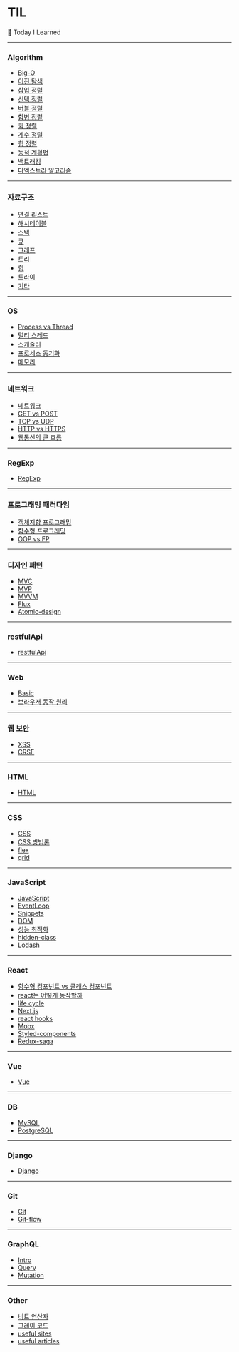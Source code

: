 # TIL

📝 Today I Learned

<hr />

### Algorithm

- [Big-O](https://github.com/john015/TIL/blob/master/algorithm/big-o.md)
- [이진 탐색](https://github.com/john015/TIL/blob/master/algorithm/binary-search.md)
- [삽입 정렬](https://github.com/john015/TIL/blob/master/algorithm/insertion-sort.md)
- [선택 정렬](https://github.com/john015/TIL/blob/master/algorithm/selection-sort.md)
- [버블 정렬](https://github.com/john015/TIL/blob/master/algorithm/bubble-sort.md)
- [합병 정렬](https://github.com/john015/TIL/blob/master/algorithm/merge-sort.md)
- [퀵 정렬](https://github.com/john015/TIL/blob/master/algorithm/quick-sort.md)
- [계수 정렬](https://github.com/john015/TIL/blob/master/algorithm/counting-sort.md)
- [힙 정렬](https://github.com/john015/TIL/blob/master/algorithm/heap-sort.md)
- [동적 계획법](https://github.com/john015/TIL/blob/master/algorithm/dynamic-programming.md)
- [백트래킹](https://github.com/john015/TIL/blob/master/algorithm/backtracking.md)
- [다엑스트라 알고리즘](https://github.com/john015/TIL/blob/master/algorithm/dijkstra.md)

<hr />

### 자료구조

- [연결 리스트](https://github.com/john015/TIL/blob/master/data-structure/linked-list.md)
- [해시테이블](https://github.com/john015/TIL/blob/master/data-structure/hashtable.md)
- [스택](https://github.com/john015/TIL/blob/master/data-structure/stack.md)
- [큐](https://github.com/john015/TIL/blob/master/data-structure/queue.md)
- [그래프](https://github.com/john015/TIL/blob/master/data-structure/graph.md)
- [트리](https://github.com/john015/TIL/blob/master/data-structure/tree.md)
- [힙](https://github.com/john015/TIL/blob/master/data-structure/heap.md)
- [트라이](https://github.com/john015/TIL/blob/master/data-structure/trie.md)
- [기타](https://github.com/john015/TIL/blob/master/data-structure/etc.md)

<hr />

### OS

- [Process vs Thread](https://github.com/john015/TIL/blob/master/os/process%20vs%20thread.md)
- [멀티 스레드](https://github.com/john015/TIL/blob/master/os/multi-thread.md)
- [스케줄러](https://github.com/john015/TIL/blob/master/os/scheduler.md)
- [프로세스 동기화](https://github.com/john015/TIL/blob/master/os/process-sync.md)
- [메모리](https://github.com/john015/TIL/blob/master/os/memory.md)

<hr />

### 네트워크

- [네트워크](https://github.com/john015/TIL/blob/master/network/network.md)
- [GET vs POST](https://github.com/john015/TIL/blob/master/network/get%20vs%20post.md)
- [TCP vs UDP](https://github.com/john015/TIL/blob/master/network/tcp%20vs%20udp.md)
- [HTTP vs HTTPS](https://github.com/john015/TIL/blob/master/network/http%20vs%20https.md)
- [웹통신의 큰 흐름](https://github.com/john015/TIL/blob/master/network/web-communication-flow.md)

<hr />

### RegExp

- [RegExp](https://github.com/john015/TIL/blob/master/regExp/regExp.md)

<hr />

### 프로그래밍 패러다임

- [객체지향 프로그래밍](https://github.com/john015/TIL/blob/master/programming-paradigm/oop.md)
- [함수형 프로그래밍](https://github.com/john015/TIL/blob/master/programming-paradigm/FP.md)
- [OOP vs FP](https://github.com/john015/TIL/blob/master/programming-paradigm/oop%20vs%20fp.md)

<hr />

### 디자인 패턴

- [MVC](https://github.com/john015/TIL/blob/master/design-pattern/mvc.md)
- [MVP](https://github.com/john015/TIL/blob/master/design-pattern/mvp.md)
- [MVVM](https://github.com/john015/TIL/blob/master/design-pattern/mvvm.md)
- [Flux](https://github.com/john015/TIL/blob/master/design-pattern/flux.md)
- [Atomic-design](https://github.com/john015/TIL/blob/master/design-pattern/atomic-design.md)

<hr />

### restfulApi

- [restfulApi](https://github.com/john015/TIL/blob/master/restfulApi/restfulApi.md)

<hr />

### Web

- [Basic](https://github.com/john015/TIL/blob/master/web/Basic.md)
- [브라우저 동작 원리](https://github.com/john015/TIL/blob/master/web/web-browser-working-flow.md)

<hr />

### 웹 보안

- [XSS](https://github.com/john015/TIL/blob/master/web-security/xss.md)
- [CRSF](https://github.com/john015/TIL/blob/master/web-security/csrf.md)

<hr />

### HTML

- [HTML](https://github.com/john015/TIL/blob/master/html/html.md)

<hr />

### CSS

- [CSS](https://github.com/john015/TIL/blob/master/css/css.md)
- [CSS 방법론](https://github.com/john015/TIL/blob/master/css/css-methodologies.md)
- [flex](https://github.com/john015/TIL/blob/master/css/flexbox.md)
- [grid](https://github.com/john015/TIL/blob/master/css/grid.md)

<hr />

### JavaScript

- [JavaScript](https://github.com/john015/TIL/blob/master/javaScript/javaScript.md)
- [EventLoop](https://github.com/john015/TIL/blob/master/javaScript/event-loop.md)
- [Snippets](https://github.com/john015/TIL/blob/master/javaScript/snippets.md)
- [DOM](https://github.com/john015/TIL/blob/master/javaScript/dom.md)
- [성능 최적화](https://github.com/john015/TIL/blob/master/javaScript/performance-optimize.md)
- [hidden-class](https://github.com/john015/TIL/blob/master/javaScript/hidden-class.md)
- [Lodash](https://github.com/john015/TIL/blob/master/javaScript/lodash.md)

<hr />

### React

- [함수형 컴포넌트 vs 클래스 컴포넌트](https://github.com/john015/TIL/blob/master/react/functional-component-vs-class-component.md)
- [react는 어떻게 동작할까](https://github.com/john015/TIL/blob/master/react/how-react-works.md)
- [life cycle](https://github.com/john015/TIL/blob/master/react/life-cycle.md)
- [Next.js](https://github.com/john015/TIL/blob/master/react/nextjs.md)
- [react hooks](https://github.com/john015/TIL/blob/master/react/react-hooks.md)
- [Mobx](https://github.com/john015/TIL/blob/master/react/mobx.md)
- [Styled-components](https://github.com/john015/TIL/blob/master/react/styled-components.md)
- [Redux-saga](https://github.com/john015/TIL/blob/master/react/redux-saga.md)

<hr />

### Vue

- [Vue](https://github.com/john015/TIL/blob/master/vue/Vue.md)

<hr />

### DB

- [MySQL](https://github.com/john015/TIL/blob/master/db/mysql.md)
- [PostgreSQL](https://github.com/john015/TIL/blob/master/db/postgreSQL.md)

<hr />

### Django

- [Django](https://github.com/john015/TIL/blob/master/django/django.md)

<hr />

### Git

- [Git](https://github.com/john015/TIL/blob/master/git/git.md)
- [Git-flow](https://github.com/john015/TIL/blob/master/git/git-flow.md)

<hr />

### GraphQL

- [Intro](https://github.com/john015/TIL/blob/master/graphQL/Intro.md)
- [Query](https://github.com/john015/TIL/blob/master/graphQL/Query.md)
- [Mutation](https://github.com/john015/TIL/blob/master/graphQL/Mutation.md)

<hr />

### Other

- [비트 연산자](https://github.com/john015/TIL/blob/master/other/bitwise-operator.md)
- [그레이 코드](https://github.com/john015/TIL/blob/master/other/gray-code.md)
- [useful sites](https://github.com/john015/TIL/blob/master/other/useful-sites.md)
- [useful articles](https://github.com/john015/TIL/blob/master/other/useful-articles.md)
